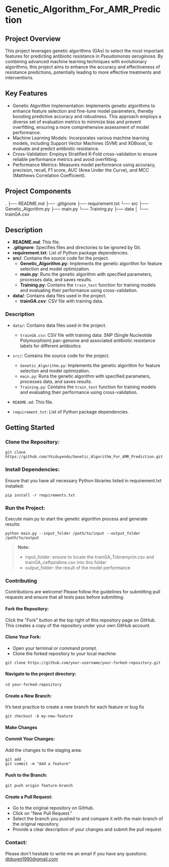 # Genetic_Algorithm_For_AMR_Prediction
## Project Overview
This project leverages genetic algorithms (GAs) to select the most important features for predicting antibiotic resistance in *Pseudomonas aeruginosa*. By combining advanced machine learning techniques with evolutionary algorithms, this project aims to enhance the accuracy and effectiveness of resistance predictions, potentially leading to more effective treatments and interventions.
## Key Features
- Genetic Algorithm Implementation: Implements genetic algorithms to enhance feature selection and fine-tune model parameters, thereby boosting predictive accuracy and robustness. This approach employs a diverse set of evaluation metrics to minimize bias and prevent overfitting, ensuring a more comprehensive assessment of model performance.
- Machine Learning Models: Incorporates various machine learning models, including Support Vector Machines (SVM) and XGBoost, to evaluate and predict antibiotic resistance.
- Cross-Validation: Employs Stratified K-Fold cross-validation to ensure reliable performance metrics and avoid overfitting.
- Performance Metrics: Measures model performance using accuracy, precision, recall, F1 score, AUC (Area Under the Curve), and MCC (Matthews Correlation Coefficient).
## Project Components
.
├── README.md
├── .gitignore
├── requirement.txt
└── src
    ├── Genetic_Algorithm.py
    ├── main.py
    └── Training.py
├── data
│   └── trainGA.csv

## Description

- **README.md**: This file.
- **.gitignore**: Specifies files and directories to be ignored by Git.
- **requirement.txt**: List of Python package dependencies.
- **src/**: Contains the source code for the project.
  - **Genetic_Algorithm.py**: Implements the genetic algorithm for feature selection and model optimization.
  - **main.py**: Runs the genetic algorithm with specified parameters, processes data, and saves results.
  - **Training.py**: Contains the `train_test` function for training models and evaluating their performance using cross-validation.
- **data/**: Contains data files used in the project.
  - **trainGA.csv**: CSV file with training data.

### Description

- `data/`: Contains data files used in the project.
  - `trainGA.csv`: CSV file with training data: SNP (Single Nucleotide Polymorphism) pan-genome and associated antibiotic resistance labels for different antibiotics

- `src/`: Contains the source code for the project.
  - `Genetic_Algorithm.py`: Implements the genetic algorithm for feature selection and model optimization.
  - `main.py`: Runs the genetic algorithm with specified parameters, processes data, and saves results.
  - `Training.py`: Contains the `train_test` function for training models and evaluating their performance using cross-validation.

- `README.md`: This file.

- `requirement.txt`: List of Python package dependencies.
## Getting Started
### Clone the Repository:
```
git clone https://github.com/thiduyendo/Genetic_Algorithm_For_AMR_Prediction.git
```
### Install Dependencies:
Ensure that you have all necessary Python libraries listed in requirement.txt installed: 
```
pip install -r requirements.txt
```
### Run the Project:
Execute main.py to start the genetic algorithm process and generate results:
```
python main.py --input_folder /path/to/input --output_folder /path/to/output
```
> **Note:**
> - input_folder: ensure to locate the trainGA_Tobramycin.csv and trainGA_ceftazidime.csv into this folder
> - output_folder: the result of the model performance
### Contributing
Contributions are welcome! Please follow the guidelines for submitting pull requests and ensure that all tests pass before submitting.
#### Fork the Repository:
Click the "Fork" button at the top right of this repository page on GitHub. This creates a copy of the repository under your own GitHub account.
#### Clone Your Fork:
- Open your terminal or command prompt.
- Clone the forked repository to your local machine:
```
git clone https://github.com/your-username/your-forked-repository.git
```
#### Navigate to the project directory:
```
cd your-forked-repository
```
#### Create a New Branch:
It’s best practice to create a new branch for each feature or bug fix
```
git checkout -b my-new-feature
```
#### Make Changes
#### Commit Your Changes:
Add the changes to the staging area:
```
git add .
git commit -m "Add a feature"
```
#### Push to the Branch:
```
git push origin feature-branch
```
#### Create a Pull Request:
- Go to the original repository on GitHub.
- Click on "New Pull Request."
- Select the branch you pushed to and compare it with the main branch of the original repository.
- Provide a clear description of your changes and submit the pull request.
### Contact:
Please don't hesitate to write me an email if you have any questions: [dtduyen1990@gmail.com](https://mail.google.com/mail/u/0/#inbox?compose=DmwnWrRttWSfKhnnWhrMtpdSmmPlQNwlvsCllVcTCMTPhdZqbBCgDGXDNtsXvwXMTdBNDZDpHCFL)
